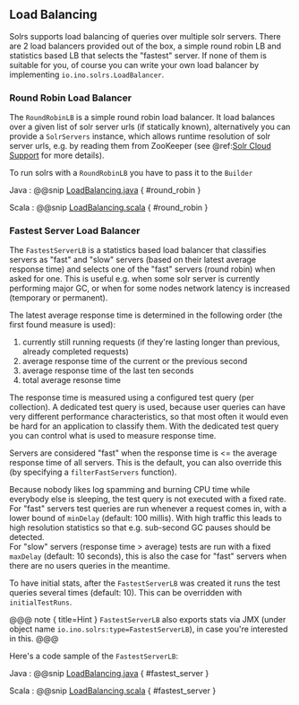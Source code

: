 ## Load Balancing

Solrs supports load balancing of queries over multiple solr servers. There are 2 load balancers provided out of the box,
a simple round robin LB and statistics based LB that selects the "fastest" server. If none of them is suitable for you, of course you can write your own
load balancer by implementing `io.ino.solrs.LoadBalancer`.

### Round Robin Load Balancer

The `RoundRobinLB` is a simple round robin load balancer. It load balances over a given list of solr server urls (if statically known),
alternatively you can provide a `SolrServers` instance, which allows runtime resolution of solr server urls, e.g. by
reading them from ZooKeeper (see @ref:[Solr Cloud Support](solrcloud.md) for more details).

To run solrs with a `RoundRobinLB` you have to pass it to the `Builder`

Java
: @@snip [LoadBalancing.java](../resources/LoadBalancing.java) { #round_robin }

Scala
: @@snip [LoadBalancing.scala](../resources/LoadBalancing.scala) { #round_robin }

### Fastest Server Load Balancer

The `FastestServerLB` is a statistics based load balancer that classifies servers as "fast" and "slow" servers (based on
their latest average response time) and selects one of the "fast" servers (round robin) when asked for one.
This is useful e.g. when some solr server is currently performing major GC, or when for some nodes network latency is
increased (temporary or permanent).

The latest average response time is determined in the following order (the first found measure is used):

1. currently still running requests (if they're lasting longer than previous, already completed requests)
2. average response time of the current or the previous second
3. average response time of the last ten seconds
4. total average resonse time

The response time is measured using a configured test query (per collection). A dedicated test query is used, because
user queries can have very different performance characteristics, so that most often it would even be hard for an application to classify them. With the dedicated test query you can control what is used to measure response time.

Servers are considered "fast" when the response time is <= the average response time of all servers. This is the
default, you can also override this (by specifying a `filterFastServers` function).

Because nobody likes log spamming and burning CPU time while everybody else is sleeping, the test query is not executed with a fixed rate.<br/>
For "fast" servers test queries are run whenever a request comes in, with a lower bound of `minDelay` (default: 100 millis). With high
traffic this leads to high resolution statistics so that e.g. sub-second GC pauses should be detected.<br/>
For "slow" servers (response time > average) tests are run with a fixed `maxDelay` (default: 10 seconds), this is
also the case for "fast" servers when there are no users queries in the meantime.

To have initial stats, after the `FastestServerLB` was created it runs the test queries several times (default: 10).
This can be overridden with `initialTestRuns`.

@@@ note { title=Hint }
`FastestServerLB` also exports stats via JMX (under object name `io.ino.solrs:type=FastestServerLB`), in case you're interested in this.
@@@

Here's  a code sample of the `FastestServerLB`:

Java
: @@snip [LoadBalancing.java](../resources/LoadBalancing.java) { #fastest_server }

Scala
: @@snip [LoadBalancing.scala](../resources/LoadBalancing.scala) { #fastest_server }
